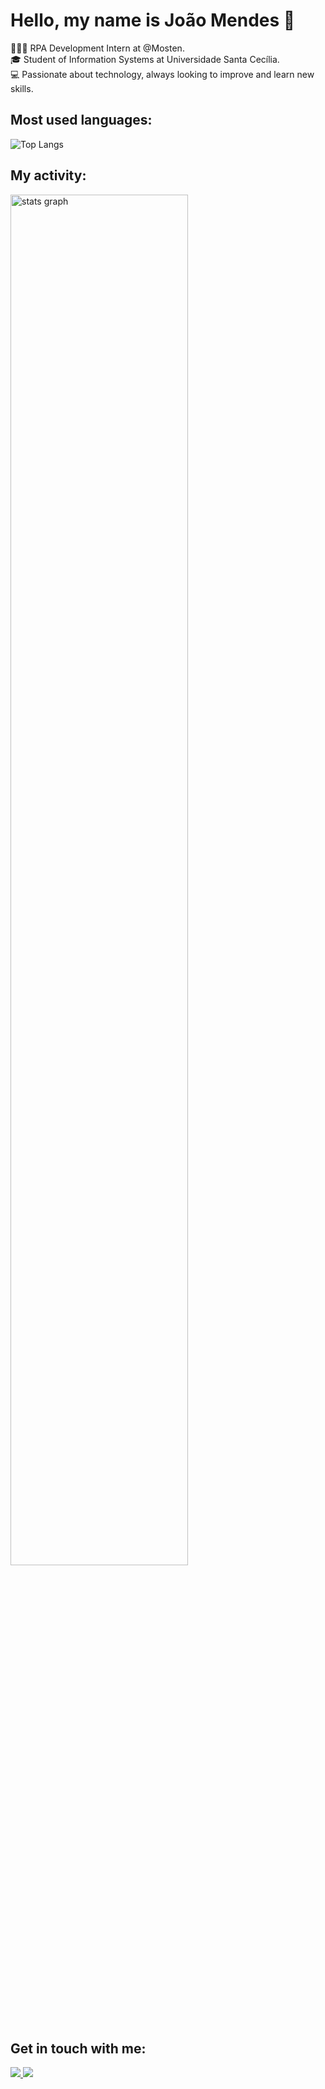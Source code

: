 # Hello, my name is João Mendes 👋

👨🏽‍💻 RPA Development Intern at @Mosten. <br>
🎓 Student of Information Systems at Universidade Santa Cecília.  
💻 Passionate about technology, always looking to improve and learn new skills.

## Most used languages:

![Top Langs](https://github-readme-stats.vercel.app/api/top-langs/?username=joaomendes27&layout=compact&theme=radical)


## My activity:

<div>
  <img src="https://github-profile-summary-cards.vercel.app/api/cards/profile-details?username=joaomendes27&theme=2077" width="75%" alt="stats graph"/>
</div>

## Get in touch with me:

<p>
  <a href="https://www.linkedin.com/in/joaovictormendeslima/">
    <img src="https://img.shields.io/badge/LinkedIn-0A66C2?style=for-the-badge&logo=linkedin&logoColor=white" />
  </a>
  <a href="mailto:joaovictormendeslima4@gmail.com">
    <img src="https://img.shields.io/badge/Gmail-D14836?style=for-the-badge&logo=gmail&logoColor=white" />
  </a>
</p>
